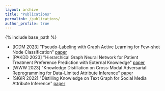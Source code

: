 ```yaml
---
layout: archive
title: "Publications"
permalink: /publications/
author_profile: true
---
```

{% include base_path %}

* [ICDM 2023] "Pseudo-Labeling with Graph Active Learning for Few-shot Node Classification" [paper](https://faculty.ist.psu.edu/wu/papers/Pseudo-Labeling-ICDM2023.pdf)
* [PAKDD 2023] "Hierarchical Graph Neural Network for Patient Treatment Preference Prediction with External Knowledge" [paper](https://link.springer.com/chapter/10.1007/978-3-031-33380-4_16)
* [WWW 2023] "Knowledge Distillation on Cross-Modal Adversarial Reprogramming for Data-Limited Attribute Inference" [paper](https://dl.acm.org/doi/abs/10.1145/3543873.3587313)
* [SIGIR 2022] "Distilling Knowledge on Text Graph for Social Media Attribute Inference" [paper](https://dl.acm.org/doi/abs/10.1145/3477495.3531968)


